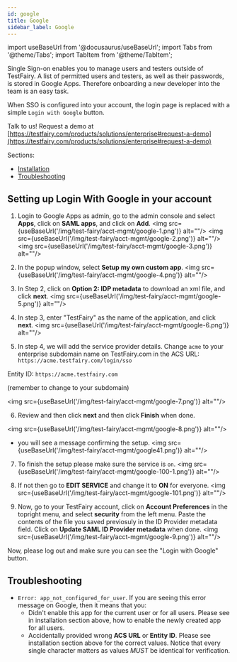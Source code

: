 ```yaml
---
id: google
title: Google
sidebar_label: Google 
---
```


import useBaseUrl from '@docusaurus/useBaseUrl';
import Tabs from '@theme/Tabs';
import TabItem from '@theme/TabItem';

Single Sign-on enables you to manage users and testers outside of TestFairy. A list of permitted users and testers, as well as their passwords, is stored in Google Apps. Therefore onboarding a new developer into the team is an easy task.

When SSO is configured into your account, the login page is replaced with a simple `Login with Google` button.

Talk to us! Request a demo at [https://testfairy.com/products/solutions/enterprise#request-a-demo](https://testfairy.com/products/solutions/enterprise#request-a-demo)

Sections:

- [Installation](#installation)
- [Troubleshooting](#troubleshooting)

<a name="installation"></a>

## Setting up Login With Google in your account

1. Login to Google Apps as admin, go to the admin console and select **Apps**, click on **SAML apps**, and click on **Add**.
   <img src={useBaseUrl('/img/test-fairy/acct-mgmt/google-1.png')} alt=""/>
   <img src={useBaseUrl('/img/test-fairy/acct-mgmt/google-2.png')} alt=""/>
   <img src={useBaseUrl('/img/test-fairy/acct-mgmt/google-3.png')} alt=""/>

2. In the popup window, select **Setup my own custom app**.
   <img src={useBaseUrl('/img/test-fairy/acct-mgmt/google-4.png')} alt=""/>

3. In Step 2, click on **Option 2: IDP metadata** to download an xml file, and click **next**.
   <img src={useBaseUrl('/img/test-fairy/acct-mgmt/google-5.png')} alt=""/>

4. In step 3, enter "TestFairy" as the name of the application, and click **next**.
   <img src={useBaseUrl('/img/test-fairy/acct-mgmt/google-6.png')} alt=""/>

5. In step 4, we will add the service provider details. Change `acme` to your enterprise subdomain name on TestFairy.com in the ACS URL: `https://acme.testfairy.com/login/sso`

Entity ID: `https://acme.testfairy.com`

(remember to change to your subdomain)

<img src={useBaseUrl('/img/test-fairy/acct-mgmt/google-7.png')} alt=""/>

6. Review and then click **next** and then click **Finish** when done.

<img src={useBaseUrl('/img/test-fairy/acct-mgmt/google-8.png')} alt=""/>

- you will see a message confirming the setup.
  <img src={useBaseUrl('/img/test-fairy/acct-mgmt/google41.png')} alt=""/>

7. To finish the setup please make sure the service is `on`.
   <img src={useBaseUrl('/img/test-fairy/acct-mgmt/google-100-1.png')} alt=""/>

8. If not then go to **EDIT SERVICE** and change it to **ON** for everyone.
   <img src={useBaseUrl('/img/test-fairy/acct-mgmt/google-101.png')} alt=""/>

9. Now, go to your TestFairy account, click on **Account Preferences** in the topright menu, and select **security** from the left menu. Paste the contents of the file you saved previosuly in the ID Provider metadata field. Click on **Update SAML ID Provider metadata** when done.
   <img src={useBaseUrl('/img/test-fairy/acct-mgmt/google-9.png')} alt=""/>

Now, please log out and make sure you can see the "Login with Google" button.

## Troubleshooting

- `Error: app_not_configured_for_user`. If you are seeing this error message on Google, then it means that you:
  - Didn't enable this app for the current user or for all users. Please see in installation section above, how to enable the newly created app for all users.
  - Accidentally provided wrong **ACS URL** or **Entity ID**. Please see installation section above for the correct values. Notice that every single character matters as values _MUST_ be identical for verification.
